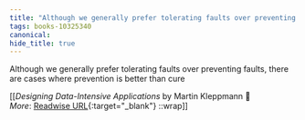 ```yaml
---
title: "Although we generally prefer tolerating faults over preventing faults, there ..."
tags: books-10325340
canonical: 
hide_title: true
---
```


Although we generally prefer tolerating faults over preventing faults, there are cases where prevention is better than cure


[[<cite>_Designing Data-Intensive Applications_</cite> by Martin Kleppmann 📕<br>
_More_: [Readwise URL](https://readwise.io/open/210672394){:target="_blank"}
::wrap]]